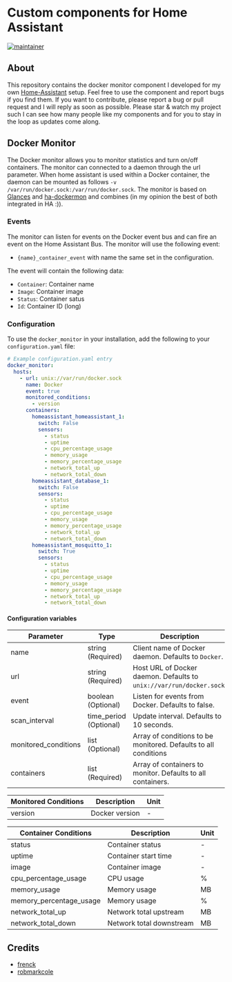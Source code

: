 # Custom components for Home Assistant

[![maintainer](https://img.shields.io/badge/maintainer-Sander%20Huisman%20-blue.svg?style=for-the-badge)](https://github.com/Sanderhuisman)

## About

This repository contains the docker monitor component I developed for my own [Home-Assistant](https://www.home-assistant.io) setup. Feel free to use the component and report bugs if you find them. If you want to contribute, please report a bug or pull request and I will reply as soon as possible. Please star & watch my project such I can see how many people like my components and for you to stay in the loop as updates come along.

## Docker Monitor

The Docker monitor allows you to monitor statistics and turn on/off containers. The monitor can connected to a daemon through the url parameter. When home assistant is used within a Docker container, the daemon can be mounted as follows `-v /var/run/docker.sock:/var/run/docker.sock`. The monitor is based on [Glances](https://github.com/nicolargo/glances) and [ha-dockermon](https://github.com/philhawthorne/ha-dockermon) and combines (in my opinion the best of both integrated in HA :)).

### Events

The monitor can listen for events on the Docker event bus and can fire an event on the Home Assistant Bus. The monitor will use the following event:

* `{name}_container_event` with name the same set in the configuration.

The event will contain the following data:

* `Container`: Container name
* `Image`: Container image
* `Status`: Container satus
* `Id`: Container ID (long)

### Configuration

To use the `docker_monitor` in your installation, add the following to your `configuration.yaml` file:

```yaml
# Example configuration.yaml entry
docker_monitor:
  hosts:
    - url: unix://var/run/docker.sock
      name: Docker
      event: true
      monitored_conditions:
        - version
      containers:
        homeassistant_homeassistant_1:
          switch: False
          sensors:
            - status
            - uptime
            - cpu_percentage_usage
            - memory_usage
            - memory_percentage_usage
            - network_total_up
            - network_total_down
        homeassistant_database_1:
          switch: False
          sensors:
            - status
            - uptime
            - cpu_percentage_usage
            - memory_usage
            - memory_percentage_usage
            - network_total_up
            - network_total_down
        homeassistant_mosquitto_1:
          switch: True
          sensors:
            - status
            - uptime
            - cpu_percentage_usage
            - memory_usage
            - memory_percentage_usage
            - network_total_up
            - network_total_down
```

#### Configuration variables

| Parameter            | Type                     | Description                                                           |
| -------------------- | ------------------------ | --------------------------------------------------------------------- |
| name                 | string       (Required)  | Client name of Docker daemon. Defaults to `Docker`.                   |
| url                  | string       (Required)  | Host URL of Docker daemon. Defaults to `unix://var/run/docker.sock`.  |
| event                | boolean      (Optional)  | Listen for events from Docker. Defaults to false.                     |
| scan_interval        | time_period  (Optional)  | Update interval. Defaults to 10 seconds.                              |
| monitored_conditions | list         (Optional)  | Array of conditions to be monitored. Defaults to all conditions       |
| containers           | list         (Required)  | Array of containers to monitor. Defaults to all containers.           |

| Monitored Conditions              | Description                     | Unit  |
| --------------------------------- | ------------------------------- | ----- |
| version                           | Docker version                  | -     |

| Container Conditions              | Description                     | Unit  |
| --------------------------------- | ------------------------------- | ----- |
| status                            | Container status                | -     |
| uptime                            | Container start time            | -     |
| image                             | Container image                 | -     |
| cpu_percentage_usage              | CPU usage                       | %     |
| memory_usage                      | Memory usage                    | MB    |
| memory_percentage_usage           | Memory usage                    | %     |
| network_total_up                  | Network total upstream          | MB    |
| network_total_down                | Network total downstream        | MB    |

## Credits

* [frenck](https://github.com/frenck/home-assistant-config)
* [robmarkcole](https://github.com/robmarkcole/Hue-sensors-HASS)
